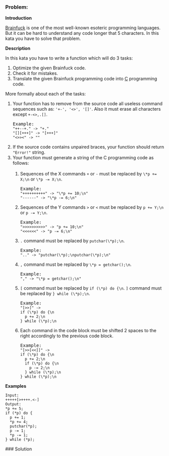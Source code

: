 ### Problem:
<p><strong>Introduction</strong></p>
<p><a href="https://en.wikipedia.org/wiki/Brainfuck" target="_blank">Brainfuck</a> is one of the most well-known esoteric programming languages. But it can be hard to understand any code longer that 5 characters. In this kata you have to solve that problem.</p>
<p><strong>Description</strong></p>
<p>In this kata you have to write a function which will do 3 tasks:</p>
<ol>
<li>Optimize the given Brainfuck code.</li>
<li>Check it for mistakes.</li>
<li>Translate the given Brainfuck programming code into <a href="https://en.wikipedia.org/wiki/C_(programming_language)" target="_blank">C</a> programming code.</li>
</ol>

<p>More formally about each of the tasks:</p>
<ol>

<li>
Your function has to remove from the source code all useless command sequences such as: <code>&apos;+-&apos;, &apos;&lt;&gt;&apos;, &apos;[]&apos;</code>. Also it must erase all characters except <code>+-&lt;&gt;,.[]</code>.
<pre>Example:
<code>&quot;++--+.&quot; -&gt; &quot;+.&quot;
&quot;[][+++]&quot; -&gt; &quot;[+++]&quot;
&quot;&lt;&gt;&gt;&lt;&quot; -&gt; &quot;&quot;</code></pre>
</li>

<li>
If the source code contains unpaired braces, your function should return <code>&quot;Error!&quot;</code> string.
</li>

<li>
Your function must generate a string of the C programming code as follows:
<br>
<br>

<ol>
<li>
Sequences of the X commands <code>+</code> or <code>-</code> must be replaced by <code>\*p += X;\n</code> or <code>\*p -= X;\n</code>.
<pre>Example:
<code>&quot;++++++++++&quot; -&gt; &quot;\*p += 10;\n&quot;
&quot;------&quot; -&gt; &quot;\*p -= 6;\n&quot;
</code></pre>
</li>

<li>
Sequences of the Y commands <code>&gt;</code> or <code>&lt;</code> must be replaced by <code>p += Y;\n</code> or <code>p -= Y;\n</code>.
<pre>Example:
<code>&quot;&gt;&gt;&gt;&gt;&gt;&gt;&gt;&gt;&gt;&gt;&quot; -&gt; &quot;p += 10;\n&quot;
&quot;&lt;&lt;&lt;&lt;&lt;&lt;&quot; -&gt; &quot;p -= 6;\n&quot;
</code></pre>
</li>

<li>
<code>.</code> command must be replaced by <code>putchar(\*p);\n</code>.
<pre>Example:
<code>&quot;..&quot; -&gt; &quot;putchar(\*p);\nputchar(\*p);\n&quot;
</code></pre>
</li>

<li>
<code>,</code> command must be replaced by <code>\*p = getchar();\n</code>.
<pre>Example:
<code>&quot;,&quot; -&gt; &quot;\*p = getchar();\n&quot;
</code></pre>
</li>

<li>
<code>[</code> command must be replaced by <code>if (\*p) do {\n</code>. <code>]</code> command must be replaced by <code>} while (\*p);\n</code>.
<pre>Example:
<code>&quot;[&gt;&gt;]&quot; -&gt;
if (\*p) do {\n
  p += 2;\n
} while (\*p);\n
</code></pre>
</li>

<li>
Each command in the code block must be shifted 2 spaces to the right accordingly to the previous code block.
<pre>Example:
<code>&quot;[&gt;&gt;[&lt;&lt;]]&quot; -&gt;
if (\*p) do {\n
  p += 2;\n
  if (\*p) do {\n
    p -= 2;\n
  } while (\*p);\n
} while (\*p);\n
</code></pre>
</li>

</ol>
</li>

</ol>

<p><strong>Examples</strong></p>
<pre><code>Input:
+++++[&gt;++++.&lt;-]
Output:
*p += 5;
if (*p) do {
  p += 1;
  *p += 4;
  putchar(*p);
  p -= 1;
  *p -= 1;
} while (*p);
</code></pre>
### Solution